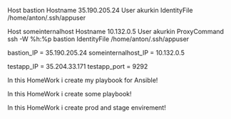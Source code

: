 Host bastion
  Hostname 35.190.205.24
  User akurkin
  IdentityFile /home/anton/.ssh/appuser

Host someinternalhost
  Hostname 10.132.0.5
  User akurkin
  ProxyCommand ssh -W %h:%p bastion
  IdentityFile /home/anton/.ssh/appuser

bastion_IP = 35.190.205.24
someinternalhost_IP = 10.132.0.5

testapp_IP = 35.204.33.171
testapp_port = 9292

In this HomeWork i create my playbook for Ansible!

In this HomeWork i create some playbook!

In this HomeWork i create prod and stage envirement!
